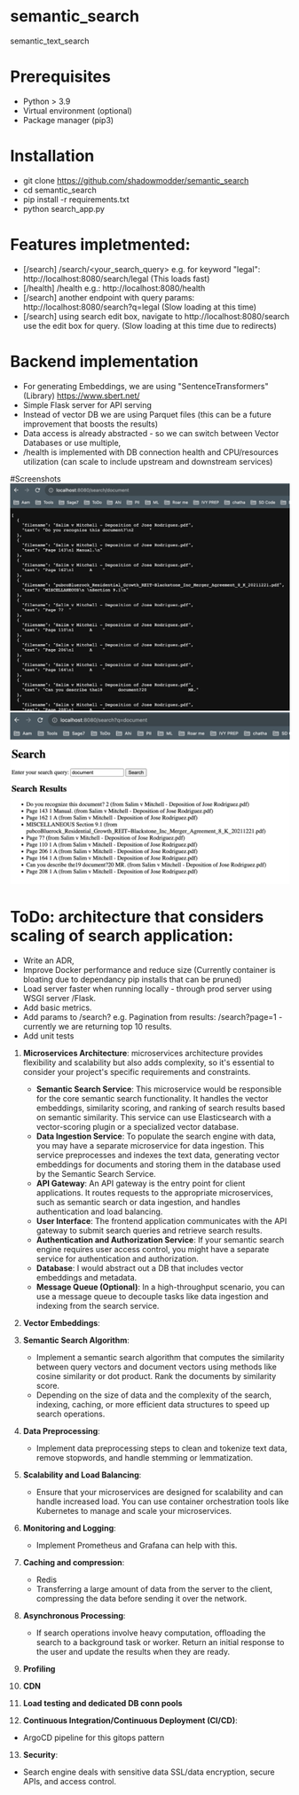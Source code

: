 # semantic_search
semantic_text_search

# Prerequisites
   * Python > 3.9
   * Virtual environment (optional)
   * Package manager (pip3)

# Installation
   * git clone https://github.com/shadowmodder/semantic_search
   * cd semantic_search
   * pip install -r requirements.txt
   * python search_app.py


# Features impletmented:
* [/search] /search/<your_search_query> e.g. for keyword "legal": http://localhost:8080/search/legal  (This loads fast)
* [/health] /health e.g.: http://localhost:8080/health 
* [/search] another endpoint with query params: http://localhost:8080/search?q=legal (Slow loading at this time)
* [/search] using search edit box, navigate to http://localhost:8080/search  use the edit box for query. (Slow loading at this time due to redirects)

# Backend implementation 
* For generating Embeddings, we are using "SentenceTransformers" (Library) https://www.sbert.net/
* Simple Flask server for API serving
* Instead of vector DB we are using Parquet files (this can be a future improvement that boosts the results)
* Data access is already abstracted - so we can switch between Vector Databases or use multiple,
* /health is implemented with DB connection health and CPU/resources utilization (can scale to include upstream and downstream services) 

#Screenshots
![Search_API](/res/assets/Search_API.png)
![Search_box](/res/assets/Search_box.png)

# ToDo: architecture that considers scaling of search application:
* Write an ADR, 
* Improve Docker performance and reduce size (Currently container is bloating due to dependancy pip installs that can be pruned)
* Load server faster when running locally - through  prod server using WSGI server /Flask.
* Add basic metrics.
* Add params to /search? e.g. Pagination from results: /search?page=1 - currently we are returning top 10 results.
* Add unit tests


1. **Microservices Architecture**: microservices architecture provides flexibility and scalability but also adds complexity, so it's essential to consider your project's specific requirements and constraints.
   - **Semantic Search Service**: This microservice would be responsible for the core semantic search functionality. It handles the vector embeddings, similarity scoring, and ranking of search results based on semantic similarity. This service can use Elasticsearch with a vector-scoring plugin or a specialized vector database.
   - **Data Ingestion Service**: To populate the search engine with data, you may have a separate microservice for data ingestion. This service preprocesses and indexes the text data, generating vector embeddings for documents and storing them in the database used by the Semantic Search Service.
   - **API Gateway**: An API gateway is the entry point for client applications. It routes requests to the appropriate microservices, such as semantic search or data ingestion, and handles authentication and load balancing.
   - **User Interface**: The frontend application communicates with the API gateway to submit search queries and retrieve search results.
   - **Authentication and Authorization Service**: If your semantic search engine requires user access control, you might have a separate service for authentication and authorization.
   - **Database**: I would abstract out a DB that includes vector embeddings and metadata.
   - **Message Queue (Optional)**: In a high-throughput scenario, you can use a message queue to decouple tasks like data ingestion and indexing from the search service.

2. **Vector Embeddings**:
3. **Semantic Search Algorithm**:
   - Implement a semantic search algorithm that computes the similarity between query vectors and document vectors using methods like cosine similarity or dot product. Rank the documents by similarity score.
   - Depending on the size of data and the complexity of the search, indexing, caching, or more efficient data structures to speed up search operations.

4. **Data Preprocessing**:
   - Implement data preprocessing steps to clean and tokenize text data, remove stopwords, and handle stemming or lemmatization.

5. **Scalability and Load Balancing**:
   - Ensure that your microservices are designed for scalability and can handle increased load. You can use container orchestration tools like Kubernetes to manage and scale your microservices.

6. **Monitoring and Logging**:
   - Implement Prometheus and Grafana can help with this.

7. **Caching  and compression**:
   - Redis
   - Transferring a large amount of data from the server to the client,  compressing the data before sending it over the network.

8. **Asynchronous Processing**: 
   - If search operations involve heavy computation, offloading the search to a background task or worker. Return an initial response to the user and update the results when they are ready.

9. **Profiling**
10. **CDN**
11. **Load testing and dedicated DB conn pools**
12. **Continuous Integration/Continuous Deployment (CI/CD)**:
   - ArgoCD pipeline for this gitops pattern
13. **Security**:
   - Search engine deals with sensitive data SSL/data encryption, secure APIs, and access control.

